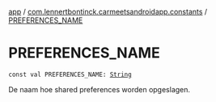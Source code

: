 [app](../index.md) / [com.lennertbontinck.carmeetsandroidapp.constants](index.md) / [PREFERENCES_NAME](./-p-r-e-f-e-r-e-n-c-e-s_-n-a-m-e.md)

# PREFERENCES_NAME

`const val PREFERENCES_NAME: `[`String`](https://kotlinlang.org/api/latest/jvm/stdlib/kotlin/-string/index.html)

De naam hoe shared preferences worden opgeslagen.

